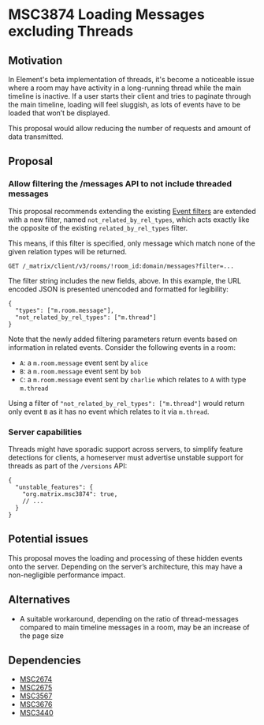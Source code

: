 # MSC3874 Loading Messages excluding Threads

## Motivation

In Element's beta implementation of threads, it's become a noticeable issue where a room may have activity in a 
long-running thread while the main timeline is inactive. If a user starts their client and tries to paginate through the 
main timeline, loading will feel sluggish, as lots of events have to be loaded that won’t be displayed.

This proposal would allow reducing the number of requests and amount of data transmitted. 

## Proposal

### Allow filtering the /messages API to not include threaded messages

This proposal recommends extending the existing [Event filters] are extended with a new filter, named
`not_related_by_rel_types`, which acts exactly like the opposite of the existing `related_by_rel_types` filter.

This means, if this filter is specified, only message which match none of the given relation types will be returned.

```
GET /_matrix/client/v3/rooms/!room_id:domain/messages?filter=...
```

The filter string includes the new fields, above. In this example, the URL encoded JSON is presented unencoded and
formatted for legibility:

```jsonc
{
  "types": ["m.room.message"],
  "not_related_by_rel_types": ["m.thread"]
}
```

Note that the newly added filtering parameters return events based on information in related events. Consider the
following events in a room:

* `A`: a `m.room.message` event sent by `alice`
* `B`: a `m.room.message` event sent by `bob`
* `C`: a `m.room.message` event sent by `charlie` which relates to `A` with type `m.thread`

Using a filter of `"not_related_by_rel_types": ["m.thread"]` would return only event `B` as it has no event which
relates to it via `m.thread`.

### Server capabilities

Threads might have sporadic support across servers, to simplify feature detections for clients, a homeserver must
advertise unstable support for threads as part of the `/versions` API:

```jsonc
{
  "unstable_features": {
    "org.matrix.msc3874": true,
    // ...
  }
}
```

## Potential issues

This proposal moves the loading and processing of these hidden events onto the server. Depending on the server’s
architecture, this may have a non-negligible performance impact. 

## Alternatives

- A suitable workaround, depending on the ratio of thread-messages compared to main timeline messages in a room, may be 
  an increase of the page size

## Dependencies

- [MSC2674](https://github.com/matrix-org/matrix-doc/pull/2674)
- [MSC2675](https://github.com/matrix-org/matrix-doc/pull/2675)
- [MSC3567](https://github.com/matrix-org/matrix-doc/pull/3567)
- [MSC3676](https://github.com/matrix-org/matrix-doc/pull/3676)
- [MSC3440](https://github.com/matrix-org/matrix-doc/pull/344ß)

<!-- inline links -->
[Event filters]: https://spec.matrix.org/v1.2/client-server-api/#filtering
